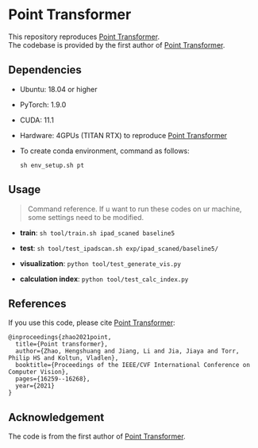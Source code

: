 # Point Transformer
This repository reproduces [Point Transformer](https://arxiv.org/abs/2012.09164). \
The codebase is provided by the first author of [Point Transformer](https://arxiv.org/abs/2012.09164).

## Dependencies
- Ubuntu: 18.04 or higher
- PyTorch: 1.9.0 
- CUDA: 11.1
- Hardware: 4GPUs (TITAN RTX) to reproduce [Point Transformer](https://arxiv.org/abs/2012.09164) 
- To create conda environment, command as follows:

  ```
  sh env_setup.sh pt
  ```

## Usage

> Command reference. 
> If u want to run these codes on ur machine, some settings need to be modified.

- **train**: `sh tool/train.sh ipad_scaned baseline5`

- **test**: `sh tool/test_ipadscan.sh exp/ipad_scaned/baseline5/`

- **visualization**: `python tool/test_generate_vis.py`

- **calculation index**: `python tool/test_calc_index.py`


## References

If you use this code, please cite [Point Transformer](https://arxiv.org/abs/2012.09164):
```
@inproceedings{zhao2021point,
  title={Point transformer},
  author={Zhao, Hengshuang and Jiang, Li and Jia, Jiaya and Torr, Philip HS and Koltun, Vladlen},
  booktitle={Proceedings of the IEEE/CVF International Conference on Computer Vision},
  pages={16259--16268},
  year={2021}
}
```

## Acknowledgement
The code is from the first author of [Point Transformer](https://arxiv.org/abs/2012.09164).

